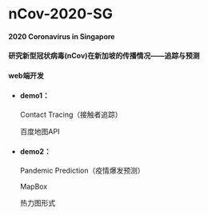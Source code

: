 # nCov-2020-SG
#### 2020 Coronavirus in Singapore 

#### 研究新型冠状病毒(nCov)在新加坡的传播情况——追踪与预测

#### web端开发

- #### demo1：

  Contact Tracing（接触者追踪）

  百度地图API

- #### demo2：

  Pandemic Prediction（疫情爆发预测）

  MapBox

  热力图形式